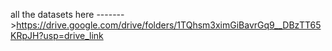 all the datasets here ------->https://drive.google.com/drive/folders/1TQhsm3ximGiBavrGq9__DBzTT65KRpJH?usp=drive_link
